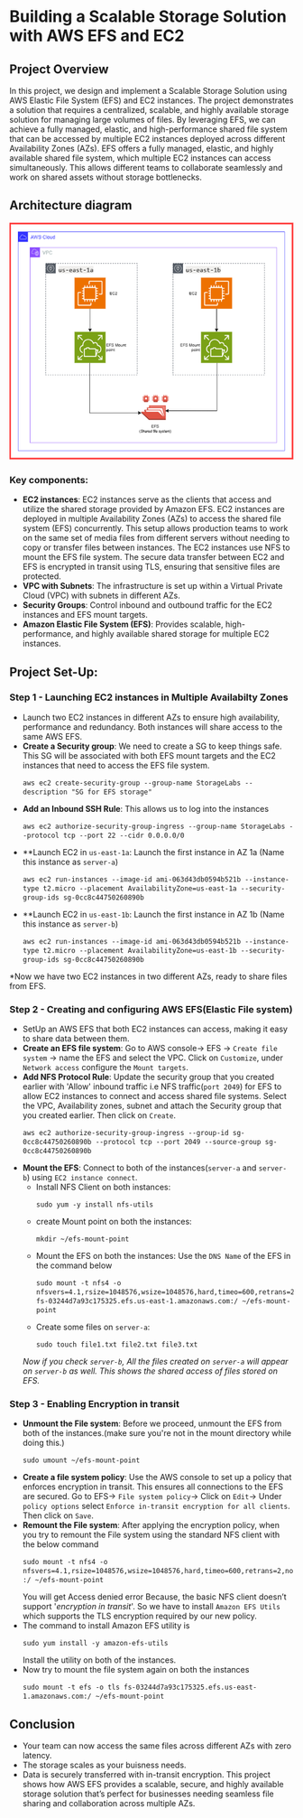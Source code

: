 # Building a Scalable Storage Solution with AWS EFS and EC2
## Project Overview
In this project, we design and implement a Scalable Storage Solution using AWS Elastic File System (EFS) and EC2 instances. The project demonstrates a solution that requires a centralized, scalable, and highly available storage solution for managing large volumes of files. By leveraging EFS, we can achieve a fully managed, elastic, and high-performance shared file system that can be accessed by multiple EC2 instances deployed across different Availability Zones (AZs).
 EFS offers a fully managed, elastic, and highly available shared file system, which multiple EC2 instances can access simultaneously. This allows different teams to collaborate seamlessly and work on shared assets without storage bottlenecks.
## Architecture diagram
![Diagram explaining the architecture of this project](Images/Architecture-diagram.png)
### Key components:
   * **EC2 instances**: EC2 instances serve as the clients that access and utilize the shared storage provided by Amazon EFS. EC2 
     instances are deployed in multiple Availability Zones (AZs) to access the shared file system (EFS) concurrently. This setup
     allows production teams to work on the same set of media files from different servers without needing to copy or transfer
     files between instances.
     The EC2 instances use NFS to mount the EFS file system. The secure data transfer between EC2 and EFS is encrypted in 
     transit using TLS, ensuring that sensitive files are protected.
   * **VPC with Subnets**: The infrastructure is set up within a Virtual Private Cloud (VPC) with subnets in different AZs.
   * **Security Groups**: Control inbound and outbound traffic for the EC2 instances and EFS mount targets.
   * **Amazon Elastic File System (EFS)**: Provides scalable, high-performance, and highly available shared storage for
     multiple EC2 instances.

## Project Set-Up:
### Step 1 - Launching EC2 instances in Multiple Availabilty Zones
* Launch two EC2 instances in different AZs to ensure high availability, performance and redundancy. Both instances will
  share access to the same AWS EFS.
* **Create a Security group**: We need to create a SG to keep things safe. This SG will be associated with both EFS mount
  targets and the EC2 instances that need to access the EFS file system.
  ```
  aws ec2 create-security-group --group-name StorageLabs --description "SG for EFS storage"
  ```
* **Add an Inbound SSH Rule**: This allows us to log into the instances
  ```
  aws ec2 authorize-security-group-ingress --group-name StorageLabs --protocol tcp --port 22 --cidr 0.0.0.0/0
  ```
* **Launch EC2 in `us-east-1a`: Launch the first instance in AZ 1a (Name this instance as `server-a`)
  ```
  aws ec2 run-instances --image-id ami-063d43db0594b521b --instance-type t2.micro --placement AvailabilityZone=us-east-1a --security-group-ids sg-0cc8c44750260890b
  ```
* **Launch EC2 in `us-east-1b`: Launch the first instance in AZ 1b (Name this instance as `server-b`)
  ```
  aws ec2 run-instances --image-id ami-063d43db0594b521b --instance-type t2.micro --placement AvailabilityZone=us-east-1b --security-group-ids sg-0cc8c44750260890b
  ```
*Now we have two EC2 instances in two different AZs, ready to share files from EFS.
### Step 2 - Creating and configuring AWS EFS(Elastic File system)
* SetUp an AWS EFS that both EC2 instances can access, making it easy to share data between them.
* **Create an EFS file system**: Go to AWS console-> EFS -> `Create file system` -> name the EFS and select the VPC. Click on `Customize`, under `Network access` configure the `Mount targets`. 
* **Add NFS Protocol Rule**: Update the security group that you created earlier with 'Allow' inbound traffic i.e NFS
  traffic(`port 2049`) for EFS to allow EC2 instances to connect and access shared file systems. Select the VPC,
  Availability zones, subnet and attach the Security group that you created earlier. Then click on `Create`. 
  ```
  aws ec2 authorize-security-group-ingress --group-id sg-0cc8c44750260890b --protocol tcp --port 2049 --source-group sg-0cc8c44750260890b
  ```
* **Mount the EFS**: Connect to both of the instances(`server-a` and `server-b`) using `EC2 instance connect`.
  * Install NFS Client on both instances:
    ```
    sudo yum -y install nfs-utils
    ```
  * create Mount point on both the instances:
    ```
    mkdir ~/efs-mount-point
    ```
  * Mount the EFS on both the instances: Use the `DNS Name` of the EFS in the command below
    ```
    sudo mount -t nfs4 -o nfsvers=4.1,rsize=1048576,wsize=1048576,hard,timeo=600,retrans=2,noresvport fs-03244d7a93c175325.efs.us-east-1.amazonaws.com:/ ~/efs-mount-point
    ```
  * Create some files on `server-a`:
    ```
    sudo touch file1.txt file2.txt file3.txt
    ```
  *Now if you check `server-b`, All the files created on `server-a` will appear on `server-b` as well. This shows the shared access of files stored on EFS.*
### Step 3 - Enabling Encryption in transit
* **Unmount the File system**: Before we proceed, unmount the EFS from both of the instances.(make sure you're not in the 
  mount directory while doing this.)
  ```
  sudo umount ~/efs-mount-point
  ```
* **Create a file system policy**: Use the AWS console to set up a policy that enforces encryption in transit. This ensures
  all connections to the EFS are secured.
  Go to EFS-> `File system policy`-> Click on `Edit`-> Under `policy options` select `Enforce in-transit encryption for all
  clients`. Then click on `Save`.
* **Remount the File system**: After applying the encryption policy, when you try to remount the File system using the
  standard NFS client with the below command
  ```
  sudo mount -t nfs4 -o nfsvers=4.1,rsize=1048576,wsize=1048576,hard,timeo=600,retrans=2,noresvport :/ ~/efs-mount-point
  ```
  You will get Access denied error Because, the basic NFS client doesn’t support '*encryption in transit*'. So we have to
  install `Amazon EFS Utils` which supports the TLS encryption required by our new policy.
* The command to install Amazon EFS utility is
  ```
  sudo yum install -y amazon-efs-utils
  ```
  Install the utility on both of the instances.
* Now try to mount the file system again on both the instances
  ```
  sudo mount -t efs -o tls fs-03244d7a93c175325.efs.us-east-1.amazonaws.com:/ ~/efs-mount-point
  ```
## Conclusion
* Your team can now access the same files across different AZs with zero latency.
* The storage scales as your buisness needs.
* Data is securely transferred with in-transit encryption.
This project shows how AWS EFS provides a scalable, secure, and highly available storage solution that’s perfect for businesses needing seamless file sharing and collaboration across multiple AZs.

